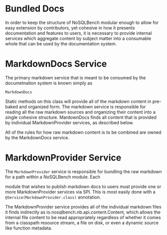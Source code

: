 # Bundled Docs

In order to keep the structure of NoSQLBench modular enough to allow for easy extension by contributors, yet cohesive in
how it presents documentation and features to users, it is necessary to provide internal services which aggregate
content by subject matter into a consumable whole that can be used by the documentation system.

# MarkdownDocs Service

The primary markdown service that is meant to be consumed by the documetnation system is known simply as

    MarkdownDocs

Static methods on this class will provide all of the markdown content in pre-baked and organized form. The markdown
service is responsible for reading all the raw markdown sources and organizing their content into a single cohesive
structure. MardownDocs finds all content that is provided by individual MarkdownProvider services, as described below.

All of the rules for how raw markdown content is to be combined are owned by the MarkdownDocs service.

# MarkdownProvider Service

The `MarkdownProvider` service is responsible for bundling the raw markdown for a path within a NoSQLBench module. Each

module that wishes to publish markdown docs to users must provide one or more MarkdownProvider services via SPI. This is
most easily done with a `@Service(MarkdownProvider.class)` annotation.

The MarkdownProvider service provides all of the individual markdown files it finds indirectly as
io.nosqlbench.nb.api.content.Content, which allows the internal file content to be read appropriately regardless of
whether it comes from a classpath resource stream, a file on disk, or even a dynamic source like function metadata.



